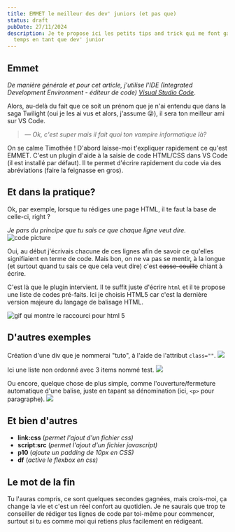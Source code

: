 ```yaml
---
title: EMMET le meilleur des dev' juniors (et pas que)
status: draft
pubDate: 27/11/2024
description: Je te propose ici les petits tips and trick qui me font gagné du
  temps en tant que dev' junior
---
```

## Emmet

*De manière générale et pour cet article, j'utilise l'IDE (Integrated Development Environment - éditeur de code) [Visual Studio Code](https://code.visualstudio.com/download)*.

Alors, au-delà du fait que ce soit un prénom que je n'ai entendu que dans la saga Twilight (oui je les ai vus et alors, j'assume 😝), il sera ton meilleur ami sur VS Code.

> — <cite>Ok, c'est super mais il fait quoi ton vampire informatique là?</cite>

On se calme Timothée ! D'abord laisse-moi t'expliquer rapidement ce qu'est EMMET.
C'est un plugin d'aide à la saisie de code HTML/CSS dans VS Code (il est installé par défaut). Il te permet d'écrire rapidement du code via des abréviations (faire la feignasse en gros).

## Et dans la pratique?

Ok, par exemple, lorsque tu rédiges une page HTML, il te faut la base de celle-ci, right ?

*Je pars du principe que tu sais ce que chaque ligne veut dire.*
![code picture](/images/uploads/code.png)

Oui, au début j'écrivais chacune de ces lignes afin de savoir ce qu'elles signifiaient en terme de code. Mais bon, on ne va pas se mentir, à la longue (et surtout quand tu sais ce que cela veut dire) c'est ~~casse-couille~~ chiant à écrire.

C'est là que le plugin intervient. Il te suffit juste d'écrire `html` et il te propose une liste de codes pré-faits. Ici je choisis HTML5 car c'est la dernière version majeure du langage de balisage HTML.

![gif qui montre le raccourci pour html 5](/images/uploads/peek.gif)

## D'autres exemples

Création d'une div que je nommerai "tuto", à l'aide de l'attribut `class=""`.
![](/images/uploads/div.gif)

Ici une liste non ordonné avec 3 items nommé test.
![](/images/uploads/list.gif)

Ou encore, quelque chose de plus simple, comme l'ouverture/fermeture automatique d'une balise, juste en tapant sa dénomination (ici, `<p>` pour paragraphe).
![](/images/uploads/paragraphe.gif)

## Et bien d'autres

* **link:css** (*permet l'ajout d'un fichier css)*
* **script:src** (*permet l'ajout d'un fichier javascript)*
* **p10** (*ajoute un padding de 10px en CSS)*
* **df** (*active le flexbox en css)*

## Le mot de la fin

Tu l'auras compris, ce sont quelques secondes gagnées, mais crois-moi, ça change la vie et c'est un réel confort au quotidien. Je ne saurais que trop te conseiller de rédiger tes lignes de code par toi-même pour commencer, surtout si tu es comme moi qui retiens plus facilement en rédigeant.
